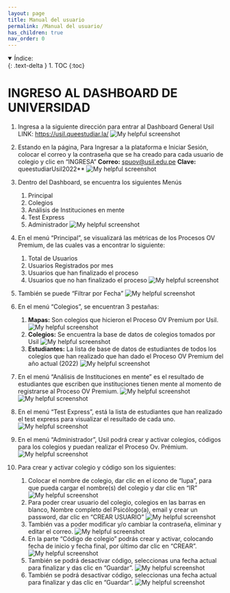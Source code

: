 ```yaml
---
layout: page
title: Manual del usuario
permalink: /Manual del usuario/
has_children: true
nav_order: 0
---
```


<details open markdown="block">
  <summary>
    Índice:
  </summary>
  {: .text-delta }
1. TOC
{:toc}
</details>

# INGRESO AL DASHBOARD DE UNIVERSIDAD

1. Ingresa a la siguiente dirección para entrar al Dashboard General Usil
    LINK: <https://usil.queestudiar.la/>
    ![My helpful screenshot](https://cdn.discordapp.com/attachments/955522800918085684/1010287715893395536/unknown.png)

1. Estando en la página, Para Ingresar a la plataforma e Iniciar Sesión, colocar el correo y la contraseña que se ha creado para cada usuario de colegio y clic en “INGRESA”
    **Correo:** spuov@usil.edu.pe
    **Clave:** queestudiarUsil2022**
    ![My helpful screenshot](https://cdn.discordapp.com/attachments/955522800918085684/1010288189828775946/unknown.png)

1. Dentro del Dashboard, se encuentra los siguientes Menús
    1. Principal
    1. Colegios
    1. Análisis de Instituciones en mente
    1. Test Express
    1. Administrador
    ![My helpful screenshot](https://cdn.discordapp.com/attachments/955522800918085684/1010288598177829045/unknown.png)

1. En el menú “Principal”, se visualizará las métricas de los Procesos OV Premium, de las cuales vas a encontrar lo siguiente:
    1. Total de Usuarios
    1. Usuarios Registrados por mes
    1. Usuarios que han finalizado el proceso
    1. Usuarios que no han finalizado el proceso
    ![My helpful screenshot](https://cdn.discordapp.com/attachments/955522800918085684/1010289023434117150/unknown.png)

1. También se puede “Filtrar por Fecha”
    ![My helpful screenshot](https://cdn.discordapp.com/attachments/955522800918085684/1010289260370333828/unknown.png)

1. En el menú “Colegios”, se encuentran 3 pestañas:
    1. **Mapas:** Son colegios que hicieron el Proceso OV Premium por Usil.
        ![My helpful screenshot](https://cdn.discordapp.com/attachments/955522800918085684/1010289686394187896/unknown.png)
    1. **Colegios:** Se encuentra la base de datos de colegios tomados por Usil
        ![My helpful screenshot](https://cdn.discordapp.com/attachments/955522800918085684/1010290068340080721/unknown.png)
    1. **Estudiantes:** La lista de base de datos de estudiantes de todos los colegios que han realizado que han dado el Proceso OV Premium del año actual (2022)
        ![My helpful screenshot](https://cdn.discordapp.com/attachments/955522800918085684/1010290462051020862/unknown.png)

1. En el menú “Análisis de Instituciones en mente” es el resultado de estudiantes que escriben que instituciones tienen mente al momento de registrarse al Proceso OV Premium.
    ![My helpful screenshot](https://cdn.discordapp.com/attachments/955522800918085684/1010290678170923068/unknown.png)
    ![My helpful screenshot](https://cdn.discordapp.com/attachments/955522800918085684/1010290866906206238/unknown.png)

1. En el menú “Test Express”, está la lista de estudiantes que han realizado el test express para visualizar el resultado de cada uno.
    ![My helpful screenshot](https://cdn.discordapp.com/attachments/955522800918085684/1010291111954219129/unknown.png)

1. En el menú “Administrador”, Usil podrá crear y activar colegios, códigos para los colegios y puedan realizar el Proceso Ov. Prémium.
    ![My helpful screenshot](https://cdn.discordapp.com/attachments/955522800918085684/1010291605137260595/unknown.png)

1. Para crear y activar colegio y código son los siguientes:
    1. Colocar el nombre de colegio, dar clic en el ícono de “lupa”, para que pueda cargar el nombre(s) del colegio y dar clic en “IR”
        ![My helpful screenshot](https://cdn.discordapp.com/attachments/955522800918085684/1010292465225441400/unknown.png)
    1. Para poder crear usuario del colegio, colegios en las barras en blanco, Nombre completo del Psicólogo(a), email y crear un password, dar clic en “CREAR USUARIO”
        ![My helpful screenshot](https://cdn.discordapp.com/attachments/955522800918085684/1010292821858721792/unknown.png)
    1. También vas a poder modificar y/o cambiar la contraseña, eliminar y editar el correo.
        ![My helpful screenshot](https://cdn.discordapp.com/attachments/955522800918085684/1010293040176435312/unknown.png)
    1. En la parte “Código de colegio” podrás crear y activar, colocando fecha de inicio y fecha final, por último dar clic en “CREAR”.
        ![My helpful screenshot](https://cdn.discordapp.com/attachments/955522800918085684/1010293284851171368/unknown.png)
    1. También se podrá desactivar código, seleccionas una fecha actual para finalizar y das clic en “Guardar”.
        ![My helpful screenshot](https://cdn.discordapp.com/attachments/955522800918085684/1010293507073769552/unknown.png)
    1. También se podrá desactivar código, seleccionas una fecha actual para finalizar y das clic en “Guardar”.
        ![My helpful screenshot](https://cdn.discordapp.com/attachments/955522800918085684/1010293507073769552/unknown.png)
